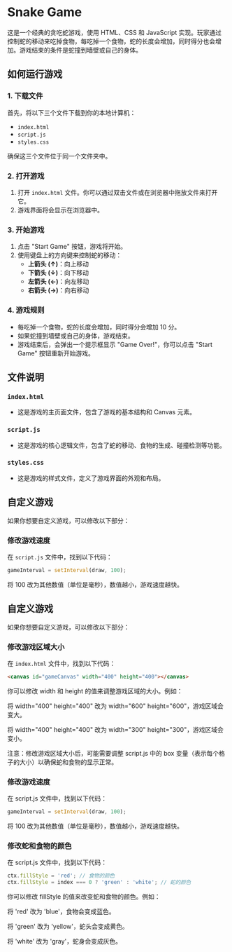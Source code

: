 # Snake Game

这是一个经典的贪吃蛇游戏，使用 HTML、CSS 和 JavaScript 实现。玩家通过控制蛇的移动来吃掉食物，每吃掉一个食物，蛇的长度会增加，同时得分也会增加。游戏结束的条件是蛇撞到墙壁或自己的身体。

## 如何运行游戏

### 1. 下载文件
首先，将以下三个文件下载到你的本地计算机：
- `index.html`
- `script.js`
- `styles.css`

确保这三个文件位于同一个文件夹中。

### 2. 打开游戏
1. 打开 `index.html` 文件。你可以通过双击文件或在浏览器中拖放文件来打开它。
2. 游戏界面将会显示在浏览器中。

### 3. 开始游戏
1. 点击 "Start Game" 按钮，游戏将开始。
2. 使用键盘上的方向键来控制蛇的移动：
   - **上箭头 (↑)**：向上移动
   - **下箭头 (↓)**：向下移动
   - **左箭头 (←)**：向左移动
   - **右箭头 (→)**：向右移动

### 4. 游戏规则
- 每吃掉一个食物，蛇的长度会增加，同时得分会增加 10 分。
- 如果蛇撞到墙壁或自己的身体，游戏结束。
- 游戏结束后，会弹出一个提示框显示 "Game Over!"，你可以点击 "Start Game" 按钮重新开始游戏。

## 文件说明

### `index.html`
- 这是游戏的主页面文件，包含了游戏的基本结构和 Canvas 元素。

### `script.js`
- 这是游戏的核心逻辑文件，包含了蛇的移动、食物的生成、碰撞检测等功能。

### `styles.css`
- 这是游戏的样式文件，定义了游戏界面的外观和布局。

## 自定义游戏

如果你想要自定义游戏，可以修改以下部分：

### 修改游戏速度
在 `script.js` 文件中，找到以下代码：
```javascript
gameInterval = setInterval(draw, 100);
```
将 100 改为其他数值（单位是毫秒），数值越小，游戏速度越快。

## 自定义游戏

如果你想要自定义游戏，可以修改以下部分：

### 修改游戏区域大小
在 `index.html` 文件中，找到以下代码：
```html
<canvas id="gameCanvas" width="400" height="400"></canvas>
```
你可以修改 width 和 height 的值来调整游戏区域的大小。例如：

将 width="400" height="400" 改为 width="600" height="600"，游戏区域会变大。

将 width="400" height="400" 改为 width="300" height="300"，游戏区域会变小。

注意：修改游戏区域大小后，可能需要调整 script.js 中的 box 变量（表示每个格子的大小）以确保蛇和食物的显示正常。

### 修改游戏速度
在 script.js 文件中，找到以下代码：

```javascript
gameInterval = setInterval(draw, 100);
```

将 100 改为其他数值（单位是毫秒），数值越小，游戏速度越快。

### 修改蛇和食物的颜色
在 script.js 文件中，找到以下代码：

```javascript
ctx.fillStyle = 'red'; // 食物的颜色
ctx.fillStyle = index === 0 ? 'green' : 'white'; // 蛇的颜色
```
你可以修改 fillStyle 的值来改变蛇和食物的颜色。例如：

将 'red' 改为 'blue'，食物会变成蓝色。

将 'green' 改为 'yellow'，蛇头会变成黄色。

将 'white' 改为 'gray'，蛇身会变成灰色。
